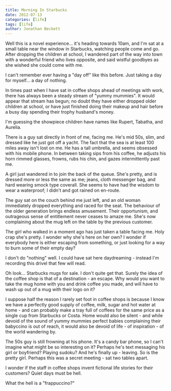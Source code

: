 ```yaml
---
title: Morning In Starbucks
date: 2012-07-13
categories: [life]
tags: [life]
author: Jonathan Beckett
---
```


Well this is a novel experience... it's heading towards 10am, and I'm sat at a small table near the window in Starbucks, watching people come and go. After dropping the children at school, I wandered part of the way into town with a wonderful friend who lives opposite, and said wistful goodbyes as she wished she could come with me.

I can't remember ever having a "day off" like this before. Just taking a day for myself... a day of nothing.

In times past when I have sat in coffee shops ahead of meetings with work, there has always been a steady stream of "yummy mummies". It would appear that stream has begun; no doubt they have either dropped older children at school, or have just finished doing their makeup and hair before a busy day spending their trophy husband's money.

I'm guessing the showpiece children have names like Rupert, Tabatha, and Aurelia.

There is a guy sat directly in front of me, facing me. He's mid 50s, slim, and dressed like he just got off a yacht. The fact that the sea is at least 100 miles away isn't lost on me. He has a tall umbrella, and seems obsessed with his mobile phone. In between taking sips from his coffee, he adjusts his horn rimmed glasses, frowns, rubs his chin, and gazes intermittently past me.

A girl just wandered in to join the back of the queue. She's pretty, and is dressed more or less the same as me; jeans, cloth messenger bag, and hard wearing smock type coverall. She seems to have had the wisdom to wear a waterproof; I didn't and got rained on en-route.

The guy sat on the couch behind me just left, and an old woman immediately dropped everything and raced for the seat. The behaviour of the older generation brings endless amusement. Their opportunism, and outrageous sense of entitlement never ceases to amaze me. She's now complaining about the mug left on the table by the previous customer.

The girl who walked in a moment ago has just taken a table facing me. Holy crap she's pretty. I wonder why she's here on her own? I wonder if everybody here is either escaping from something, or just looking for a way to burn some of their empty day?

I don't do "nothing" well. I could have sat here daydreaming - instead I'm recording this drivel that few will read.

Oh look... Starbucks mugs for sale. I don't quite get that. Surely the idea of the coffee shop is that of a destination - an escape. Why would you want to take the mug home with you and drink coffee you made, and will have to wash up out of a mug with their logo on it?

I suppose half the reason I rarely set foot in coffee shops is because I know we have a perfectly good supply of coffee, milk, sugar and hot water at home - and can probably make a tray full of coffees for the same price as a single cup from Starbucks or Costa. Home would also be silent - and while devoid of the sound of yummy mummies perfect babies complaining their babyccino is out of reach, it would also be devoid of life - of inspiration - of the world wandering by.

The 50s guy is still frowning at his phone. It's a candy bar phone, so I can't imagine what might be so interesting on it? Perhaps he's text messaging his girl or boyfriend? Playing sudoku? And he's finally up - leaving. So is the pretty girl. Perhaps this was a secret meeting - sat two tables apart.

I wonder if the staff in coffee shops invent fictional life stories for their customers? Quiet days must be hell.

What the hell is a "frappuccino?"